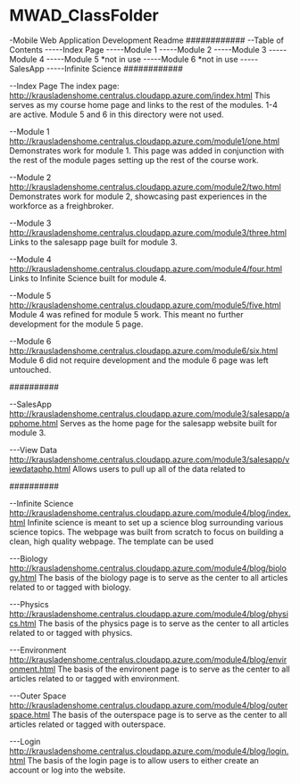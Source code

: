 # MWAD_ClassFolder
-Mobile Web Application Development Readme
############
--Table of Contents
-----Index Page
-----Module 1
-----Module 2
-----Module 3
-----Module 4
-----Module 5 *not in use
-----Module 6 *not in use
-----SalesApp
-----Infinite Science
############

--Index Page
The index page: http://krausladenshome.centralus.cloudapp.azure.com/index.html
This serves as my course home page and links to the rest of the modules. 1-4 are active.
Module 5 and 6 in this directory were not used.

--Module 1
http://krausladenshome.centralus.cloudapp.azure.com/module1/one.html
Demonstrates work for module 1.  This page was added in conjunction with the rest of the 
module pages setting up the rest of the course work.

--Module 2
http://krausladenshome.centralus.cloudapp.azure.com/module2/two.html
Demonstrates work for module 2, showcasing past experiences in the workforce as a freighbroker.

--Module 3
http://krausladenshome.centralus.cloudapp.azure.com/module3/three.html
Links to the salesapp page built for module 3.

--Module 4
http://krausladenshome.centralus.cloudapp.azure.com/module4/four.html
Links to Infinite Science built for module 4.

--Module 5
http://krausladenshome.centralus.cloudapp.azure.com/module5/five.html
Module 4 was refined for module 5 work.  This meant no further development for the module 5 page.

--Module 6
http://krausladenshome.centralus.cloudapp.azure.com/module6/six.html
Module 6 did not require development and the module 6 page was left untouched.

##########

--SalesApp
http://krausladenshome.centralus.cloudapp.azure.com/module3/salesapp/apphome.html
Serves as the home page for the salesapp website built for module 3.

---View Data
http://krausladenshome.centralus.cloudapp.azure.com/module3/salesapp/viewdataphp.html
Allows users to pull up all of the data related to 

##########

--Infinite Science
http://krausladenshome.centralus.cloudapp.azure.com/module4/blog/index.html
Infinite science is meant to set up a science blog surrounding various science topics.  The webpage was built from scratch to 
focus on building a clean, high quality webpage.  The template can be used 

---Biology
http://krausladenshome.centralus.cloudapp.azure.com/module4/blog/biology.html
The basis of the biology page is to serve as the center to all articles related to or tagged with biology.

---Physics
http://krausladenshome.centralus.cloudapp.azure.com/module4/blog/physics.html
The basis of the physics page is to serve as the center to all articles related to or tagged with physics.

---Environment
http://krausladenshome.centralus.cloudapp.azure.com/module4/blog/environment.html
The basis of the environent page is to serve as the center to all articles related to or tagged with environment.

---Outer Space
http://krausladenshome.centralus.cloudapp.azure.com/module4/blog/outerspace.html
The basis of the outerspace page is to serve as the center to all articles related or tagged with outerspace.

---Login
http://krausladenshome.centralus.cloudapp.azure.com/module4/blog/login.html
The basis of the login page is to allow users to either create an account or log into the website.



